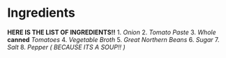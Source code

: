 # Ingredients
**HERE IS THE LIST OF INGREDIENTS!!**
    1. *Onion*
    2. *Tomato Paste*
    3. *Whole* **canned** *Tomatoes*
    4. *Vegetable Broth*
    5. *Great Northern Beans*
    6. *Sugar*
    7. *Salt*
    8. *Pepper ( BECAUSE ITS A SOUP!! )*
    